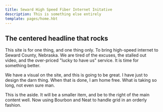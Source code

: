 ```yaml
---
title: Seward High Speed Fiber Internet Initative 
description: This is something else entirely
template: pages/home.hbt
---
```

<h2>The centered headline that rocks</h2>
<article id="main" role="main">
  <div>
    <p>This site is for one thing, and one thing only. To bring high-speed internet to Seward County, Nebraska. We are tired of the excuses, the stalled out video, and the over-priced "lucky to have us" service. It is time for something better.</p>
</div>

  <div>
    <p>We have a visual on the site, and this is going to be great. I have just to design the darn thing. When that is done, I am home free. What is taking so long, not even sure man.</p>
  </div>
</article>

<aside id="complementary" role="complementary">
  This is the aside. It will be a smaller item, and be to the right of the main content well. Now using Bourbon and Neat to handle grid in an orderly fashion.
</aside>
